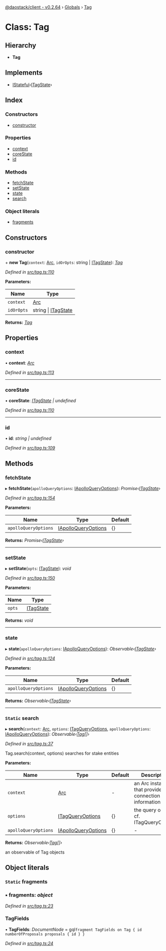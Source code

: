 [@daostack/client - v0.2.64](../README.md) › [Globals](../globals.md) › [Tag](tag.md)

# Class: Tag

## Hierarchy

* **Tag**

## Implements

* [IStateful](../interfaces/istateful.md)‹[ITagState](../interfaces/itagstate.md)›

## Index

### Constructors

* [constructor](tag.md#constructor)

### Properties

* [context](tag.md#context)
* [coreState](tag.md#corestate)
* [id](tag.md#id)

### Methods

* [fetchState](tag.md#fetchstate)
* [setState](tag.md#setstate)
* [state](tag.md#state)
* [search](tag.md#static-search)

### Object literals

* [fragments](tag.md#static-fragments)

## Constructors

###  constructor

\+ **new Tag**(`context`: [Arc](arc.md), `idOrOpts`: string | [ITagState](../interfaces/itagstate.md)): *[Tag](tag.md)*

*Defined in [src/tag.ts:110](https://github.com/daostack/client/blob/ca3cbac/src/tag.ts#L110)*

**Parameters:**

Name | Type |
------ | ------ |
`context` | [Arc](arc.md) |
`idOrOpts` | string &#124; [ITagState](../interfaces/itagstate.md) |

**Returns:** *[Tag](tag.md)*

## Properties

###  context

• **context**: *[Arc](arc.md)*

*Defined in [src/tag.ts:113](https://github.com/daostack/client/blob/ca3cbac/src/tag.ts#L113)*

___

###  coreState

• **coreState**: *[ITagState](../interfaces/itagstate.md) | undefined*

*Defined in [src/tag.ts:110](https://github.com/daostack/client/blob/ca3cbac/src/tag.ts#L110)*

___

###  id

• **id**: *string | undefined*

*Defined in [src/tag.ts:109](https://github.com/daostack/client/blob/ca3cbac/src/tag.ts#L109)*

## Methods

###  fetchState

▸ **fetchState**(`apolloQueryOptions`: [IApolloQueryOptions](../interfaces/iapolloqueryoptions.md)): *Promise‹[ITagState](../interfaces/itagstate.md)›*

*Defined in [src/tag.ts:154](https://github.com/daostack/client/blob/ca3cbac/src/tag.ts#L154)*

**Parameters:**

Name | Type | Default |
------ | ------ | ------ |
`apolloQueryOptions` | [IApolloQueryOptions](../interfaces/iapolloqueryoptions.md) |  {} |

**Returns:** *Promise‹[ITagState](../interfaces/itagstate.md)›*

___

###  setState

▸ **setState**(`opts`: [ITagState](../interfaces/itagstate.md)): *void*

*Defined in [src/tag.ts:150](https://github.com/daostack/client/blob/ca3cbac/src/tag.ts#L150)*

**Parameters:**

Name | Type |
------ | ------ |
`opts` | [ITagState](../interfaces/itagstate.md) |

**Returns:** *void*

___

###  state

▸ **state**(`apolloQueryOptions`: [IApolloQueryOptions](../interfaces/iapolloqueryoptions.md)): *Observable‹[ITagState](../interfaces/itagstate.md)›*

*Defined in [src/tag.ts:124](https://github.com/daostack/client/blob/ca3cbac/src/tag.ts#L124)*

**Parameters:**

Name | Type | Default |
------ | ------ | ------ |
`apolloQueryOptions` | [IApolloQueryOptions](../interfaces/iapolloqueryoptions.md) |  {} |

**Returns:** *Observable‹[ITagState](../interfaces/itagstate.md)›*

___

### `Static` search

▸ **search**(`context`: [Arc](arc.md), `options`: [ITagQueryOptions](../interfaces/itagqueryoptions.md), `apolloQueryOptions`: [IApolloQueryOptions](../interfaces/iapolloqueryoptions.md)): *Observable‹[Tag](tag.md)[]›*

*Defined in [src/tag.ts:37](https://github.com/daostack/client/blob/ca3cbac/src/tag.ts#L37)*

Tag.search(context, options) searches for stake entities

**Parameters:**

Name | Type | Default | Description |
------ | ------ | ------ | ------ |
`context` | [Arc](arc.md) | - | an Arc instance that provides connection information |
`options` | [ITagQueryOptions](../interfaces/itagqueryoptions.md) |  {} | the query options, cf. ITagQueryOptions |
`apolloQueryOptions` | [IApolloQueryOptions](../interfaces/iapolloqueryoptions.md) |  {} | - |

**Returns:** *Observable‹[Tag](tag.md)[]›*

an observable of Tag objects

## Object literals

### `Static` fragments

### ▪ **fragments**: *object*

*Defined in [src/tag.ts:23](https://github.com/daostack/client/blob/ca3cbac/src/tag.ts#L23)*

###  TagFields

• **TagFields**: *DocumentNode* =  gql`fragment TagFields on Tag {
      id
      numberOfProposals
      proposals { id }
    }`

*Defined in [src/tag.ts:24](https://github.com/daostack/client/blob/ca3cbac/src/tag.ts#L24)*
